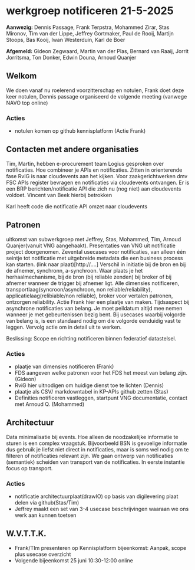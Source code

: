 # werkgroep notificeren 21-5-2025

**Aanwezig:** Dennis Passage, Frank Terpstra, Mohammed Zirar, Stas Mironov, Tim van der Lippe, Jeffrey Gortmaker, Paul de Rooij, Martijn Stoops, Bas Kooij, Iwan Westerduin, Karl de Boer

**Afgemeld:** Gideon Zegwaard, Martin van der Plas, Bernard van Raaij, Jorrit Jorritsma, Ton Donker, Edwin Douna, Arnoud Quanjer

## Welkom 

We doen vanaf nu roelerend voorzitterschap en notulen, Frank doet deze keer notulen, Dennis passage organiseerd de volgende meeting (vanwege NAVO top online)

### Acties

* notulen komen op github kennisplatform (Actie Frank)

## Contacten met andere organisaties 

Tim, Martin, hebben e-procurement team Logius gesproken over notificaties. Hoe combineer je APIs en notificaties. Zitten in orienterende fase
RvIG is naar cloudevents aan het kijken. Voor zaakgerichtwerken dmv FSC APIs register bevragen en notificaties via cloudevents ontvangen. 
Er is een BRP berichten/notificatie API die zich nu (nog niet) aan cloudevents voldoet. 
Vincent van Beek hierbij betrokken

Karl heeft code die notificatie API omzet naar cloudevents

## Patronen

uitkomst van subwerkgroep met Jeffrey, Stas, Mohammed, Tim, Arnoud Quanjer(vanuit VNG aangehaakt).
Presentaties van VNG uit notificatie project doorgenomen. Zevental usecases voor notificaties, van alleen één seintje tot notificatie met uitgebreide metadata die een business process kan starten. (link naar plaat)[http://....]
Verschil in initiatie bij de bron en bij de afnemer, synchronn, a-synchroon.
Waar plaats je het herhaalmechanisme, bij de bron (bij reliable zenden) bij broker of bij afnemer wanneer de trigger bij afnemer ligt.
Alle dimensies notificeren, transportlaag(syncroon/asynchroon, non reliable/reliability), applicatielaag(relibiable/non reliable), broker voor vertalen patronen, ontzorgen reliability. Actie Frank hier een plaatje van maken.
Tijdsaspect bij asynchrone notificaties van belang. Je moet peildatum altijd mee nemen wanneer je met gebeurtenissen bezig bent. Bij usecases waarbij volgorde van belang is, is een standaard nodig om die volgorde eenduidig vast te leggen. Vervolg actie om in detail uit te werken.

Beslissing: Scope en richting notificeren binnen federatief datastelsel.

### Acties

* plaatje van dimensies notificeren (Frank)
* FDS aangeven welke patronen voor het FDS het meest van belang zijn. (Gideon)
* RviG hier uitnodigen om huidige dienst toe te lichten (Dennis)
* plaatje als CSV/ markdowntabel in KP-APIs github zetten (Stas)
* Definities notificeren vastleggen, startpunt VNG documentatie, contact met Arnoud Q. (Mohammed)

## Architectuur

Data minimalisatie bij events. Hoe alleen de noodzakelijke informatie te sturen is een complex vraagstuk. Bijvoorbeeld BSN is gevoelige informatie dus gebruik je liefst niet direct in notificaties, maar is soms wel nodig om te filteren of notificaties relevant zijn.
We gaan ontwerp van notificaties (semantiek) scheiden van transport van de notificaties. In eerste instantie focus op transport.


### Acties

* notificatie architectuurplaat(drawIO) op basis van digilevering plaat delen via github(Stas/Tim)
* Jeffrey maakt een set van 3-4 usecase beschrijvingen waaraan we ons werk aan kunnen toetsen


## W.V.T.T.K.

* Frank/TIm presenteren op Kennisplatform bijeenkomst: Aanpak, scope plus usecase overzicht
* Volgende bijeenkomst 25 juni 10:30-12:00 online 
